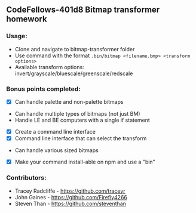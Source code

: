 ## CodeFellows-401d8 Bitmap transformer homework
### Usage:
+ Clone and navigate to bitmap-transformer folder 
+ Use command with the format `.bin/bitmap <filename.bmp> <transform options>` 
+ Available transform options: invert/grayscale/bluescale/greenscale/redscale

### Bonus points completed:
- [x] Can handle palette and non-palette bitmaps
- Can handle multiple types of bitmaps (not just BM)
- Handle LE and BE computers with a single if statement
- [x] Create a command line interface
- [x] Command line interface that can select the transform
- Can handle various sized bitmaps
- [x] Make your command install-able on npm and use a "bin"

### Contributors:
+ Tracey Radcliffe - https://github.com/traceyr
+ John Gaines - https://github.com/Firefly4266
+ Steven Than - https://github.com/steventhan
